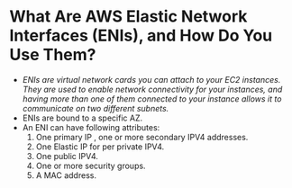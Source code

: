 # What Are AWS Elastic Network Interfaces (ENIs), and How Do You Use Them?

- *ENIs are virtual network cards you can attach to your EC2 instances. They are used to enable network connectivity for your instances, and having more than one of them connected to your instance allows it to communicate on two different subnets.*
- ENIs are bound to a specific AZ.
- An ENI can have following attributes:
  1. One primary IP , one or more secondary IPV4 addresses.
  2. One Elastic IP for per private IPV4.
  3. One public IPV4.
  4. One or more security groups.
  5. A MAC address.
 


 
 
 
 
